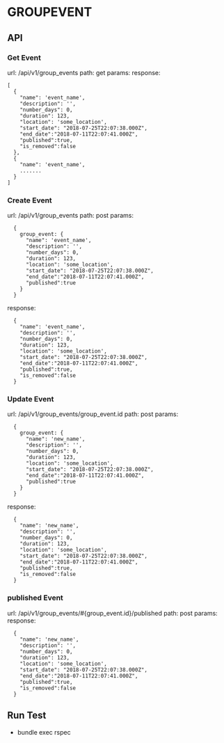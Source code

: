 # GROUPEVENT

## API

### Get Event
url: /api/v1/group_events
path: get
params:
response: 
```
[
  {
    "name": 'event_name',
    "description": '',
    "number_days": 0,
    "duration": 123,
    "location": 'some_location',
    "start_date": "2018-07-25T22:07:38.000Z",
    "end_date":"2018-07-11T22:07:41.000Z",
    "published":true,
    "is_removed":false
  },
  {
    "name": 'event_name',
    .......
  }
]
```

### Create Event
url: /api/v1/group_events
path: post
params:
```
  {
    group_event: {
      "name": 'event_name',
      "description": '',
      "number_days": 0,
      "duration": 123,
      "location": 'some_location',
      "start_date": "2018-07-25T22:07:38.000Z",
      "end_date":"2018-07-11T22:07:41.000Z",
      "published":true
    }
  }
```
response: 
```
  {
    "name": 'event_name',
    "description": '',
    "number_days": 0,
    "duration": 123,
    "location": 'some_location',
    "start_date": "2018-07-25T22:07:38.000Z",
    "end_date":"2018-07-11T22:07:41.000Z",
    "published":true,
    "is_removed":false
  }
```
### Update Event
url: /api/v1/group_events/group_event.id
path: post
params:
```
  {
    group_event: {
      "name": 'new_name',
      "description": '',
      "number_days": 0,
      "duration": 123,
      "location": 'some_location',
      "start_date": "2018-07-25T22:07:38.000Z",
      "end_date":"2018-07-11T22:07:41.000Z",
      "published":true
    }
  }
```
response: 
```
  {
    "name": 'new_name',
    "description": '',
    "number_days": 0,
    "duration": 123,
    "location": 'some_location',
    "start_date": "2018-07-25T22:07:38.000Z",
    "end_date":"2018-07-11T22:07:41.000Z",
    "published":true,
    "is_removed":false
  }
```

### published Event
url: /api/v1/group_events/#{group_event.id}/published
path: post
params:
response: 
```
  {
    "name": 'new_name',
    "description": '',
    "number_days": 0,
    "duration": 123,
    "location": 'some_location',
    "start_date": "2018-07-25T22:07:38.000Z",
    "end_date":"2018-07-11T22:07:41.000Z",
    "published":true,
    "is_removed":false
  }
```

## Run Test 
 - bundle exec rspec 

